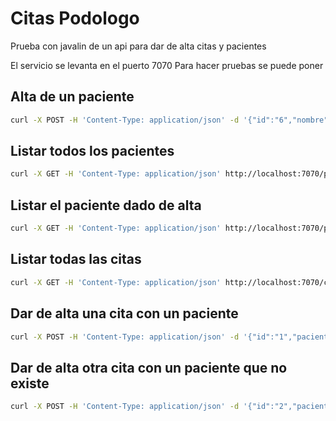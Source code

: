 # Citas Podologo
Prueba con javalin de un api para dar de alta citas y pacientes

El servicio se levanta en el puerto 7070
Para hacer pruebas se puede poner

## Alta de un paciente

```sh
curl -X POST -H 'Content-Type: application/json' -d '{"id":"6","nombre":"David","apellido":"Lopez","direccion":"Calle del final"}' http://localhost:7070/pacientes
```

## Listar todos los pacientes

```sh
curl -X GET -H 'Content-Type: application/json' http://localhost:7070/pacientes
```

## Listar el paciente dado de alta

```sh
curl -X GET -H 'Content-Type: application/json' http://localhost:7070/pacientes/6
```

## Listar todas las citas

```sh
curl -X GET -H 'Content-Type: application/json' http://localhost:7070/citas
```

## Dar de alta una cita con un paciente

```sh
curl -X POST -H 'Content-Type: application/json' -d '{"id":"1","paciente":{"id":"6","nombre":"David","apellido":"Lopez","direccion":"Calle del final"},"motivo":"Revisión de uña encarnada"}' http://localhost:7070/citas
```

## Dar de alta otra cita con un paciente que no existe

```sh
curl -X POST -H 'Content-Type: application/json' -d '{"id":"2","paciente":{"id":"5","nombre":"Pedro","apellido":"Perez"},"motivo":"Pie plano"}' http://localhost:7070/citas
```


